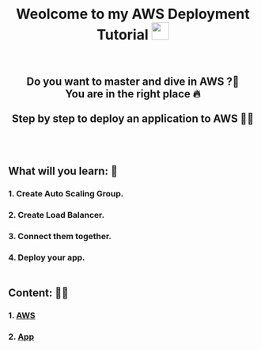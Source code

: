 <br> <h1 align="center"><b> Weolcome to my AWS Deployment Tutorial  </b><img src="https://media.giphy.com/media/hvRJCLFzcasrR4ia7z/giphy.gif" width="35"> </h1> 


<br> <h2 align="center"><b> Do you want to master and dive in AWS ?🌊 <br> You are in the right place 🔥 <br> <br> Step by step to deploy an application to AWS 👣✨</b> </h1>  <br> <br>



## What will you learn: 📝
### 1. Create Auto Scaling Group.
### 2. Create Load Balancer.
### 3. Connect them together.
### 4. Deploy your app.<br><br>

## Content: 📑🚀
### 1. [AWS](https://github.com/SarahAbuirmeileh/AWS-Deployment-Tutorial/blob/main/Steps.md)
### 2. [App](https://github.com/SarahAbuirmeileh/AWS-Deployment-Tutorial/blob/main/App.md)
